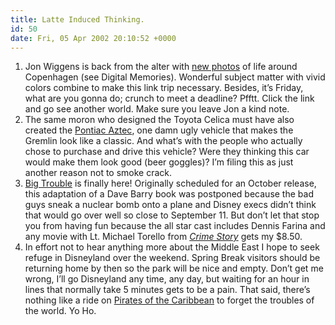 ```yaml
---
title: Latte Induced Thinking.
id: 50
date: Fri, 05 Apr 2002 20:10:52 +0000
---
```


1. Jon Wiggens is back from the alter with [new photos](http://www.jonwiggens.com/MT/) of life around Copenhagen (see Digital Memories). Wonderful subject matter with vivid colors combine to make this link trip necessary. Besides, it’s Friday, what are you gonna do; crunch to meet a deadline? Pfftt. Click the link and go see another world. Make sure you leave Jon a kind note.  
 2. The same moron who designed the Toyota Celica must have also created the [Pontiac Aztec](http://www.pontiac.com/pontiacjsp/aztek/main.jsp), one damn ugly vehicle that makes the Gremlin look like a classic. And what’s with the people who actually chose to purchase and drive this vehicle? Were they thinking this car would make them look good (beer goggles)? I’m filing this as just another reason not to smoke crack.  
 3. [Big Trouble](http://movies.yahoo.com/shop?d=hv&cf=info&id=1804578191) is finally here! Originally scheduled for an October release, this adaptation of a Dave Barry book was postponed because the bad guys sneak a nuclear bomb onto a plane and Disney execs didn’t think that would go over well so close to September 11. But don’t let that stop you from having fun because the all star cast includes Dennis Farina and any movie with Lt. Michael Torello from [*Crime Story*](http://www.tvtome.com/tvtome/servlet/ShowMainServlet/showid-1933/) gets my $8.50.  
 4. In effort not to hear anything more about the Middle East I hope to seek refuge in Disneyland over the weekend. Spring Break visitors should be returning home by then so the park will be nice and empty. Don’t get me wrong, I’ll go Disneyland any time, any day, but waiting for an hour in lines that normally take 5 minutes gets to be a pain. That said, there’s nothing like a ride on [Pirates of the Caribbean](http://disneyland.disney.go.com/disneylandresort/Disneyland/Lands/Attractions/index?id=DLPNEWPiratesoftheCaribbean) to forget the troubles of the world. Yo Ho.


